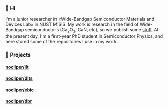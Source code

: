 ### 👋 Hi
I'm a junior researcher in «Wide-Bandgap Semiconductor Materials and Devices Lab» in NUST MISIS. My work is research in the field of Wide-Bandgap semiconductors (Ga<sub>2</sub>O<sub>3</sub>, GaN, etc), so we publish some [stuff](https://publons.com/researcher/3615506/anton-vasilev/). At the present day, I'm a first-year PhD student in Semiconductor Physics, and here stored some of the repositories I use in my work. 

### 🔬 Projects 

#### [nocliper/ilt](https://github.com/nocliper/ilt)

#### [nocliper/dlts](https://github.com/nocliper/dlts)

#### [nocliper/ebic](https://github.com/nocliper/ebic)

#### [nocliper/dbr](https://github.com/nocliper/dbr)


<!--
**nocliper/nocliper** is a ✨ _special_ ✨ repository because its `README.md` (this file) appears on your GitHub profile.

Here are some ideas to get you started:

- 🔭 I’m currently working on ...
- 🌱 I’m currently learning ...
- 👯 I’m looking to collaborate on ...
- 🤔 I’m looking for help with ...
- 💬 Ask me about ...
- 📫 How to reach me: ...
- 😄 Pronouns: ...
- ⚡ Fun fact: ...
-->
